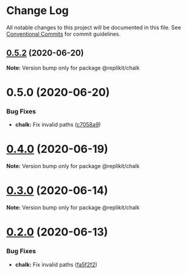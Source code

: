 # Change Log

All notable changes to this project will be documented in this file.
See [Conventional Commits](https://conventionalcommits.org) for commit guidelines.

## [0.5.2](https://github.com/Exeteres/Replikit/compare/v0.5.1...v0.5.2) (2020-06-20)

**Note:** Version bump only for package @replikit/chalk





# 0.5.0 (2020-06-20)


### Bug Fixes

* **chalk:** Fix invalid paths ([c7058a9](https://github.com/Exeteres/Replikit/commit/c7058a9fd36b44f2cc578af6dd98a1e43341a2d2))






# [0.4.0](https://github.com/Exeteres/Replikit/compare/v0.3.0...v0.4.0) (2020-06-19)

**Note:** Version bump only for package @replikit/chalk





# [0.3.0](https://github.com/Exeteres/Replikit/compare/v0.2.0...v0.3.0) (2020-06-14)

**Note:** Version bump only for package @replikit/chalk





# [0.2.0](https://github.com/Exeteres/Replikit/compare/v0.1.0...v0.2.0) (2020-06-13)


### Bug Fixes

* **chalk:** Fix invalid paths ([fa5f2f2](https://github.com/Exeteres/Replikit/commit/fa5f2f217fe42eec37ed2c4e54080aee0f9a2818))
